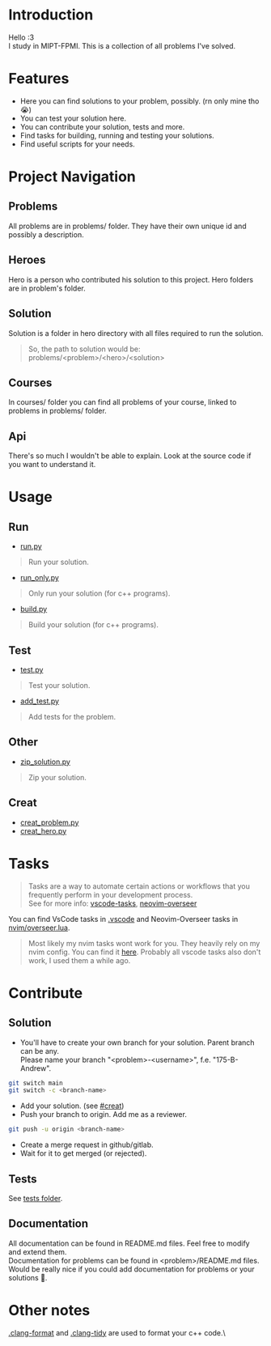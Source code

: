 # Introduction

Hello :3\
I study in MIPT-FPMI.
This is a collection of all problems I've solved.

# Features

- Here you can find solutions to your problem, possibly. (rn only mine tho 😭)
- You can test your solution here.
- You can contribute your solution, tests and more.
- Find tasks for building, running and testing your solutions.
- Find useful scripts for your needs.

# Project Navigation

## Problems
All problems are in problems/ folder.
They have their own unique id and possibly a description.

## Heroes
Hero is a person who contributed his solution to this project.
Hero folders are in problem's folder.

## Solution
Solution is a folder in hero directory with all files required to run the solution.

> So, the path to solution would be: problems/\<problem>/\<hero>/\<solution>

## Courses
In courses/ folder you can find all problems of your course, linked to problems in problems/ folder.

## Api
There's so much I wouldn't be able to explain. Look at the source code if you want to understand it.

# Usage

## Run

- [run.py](api/run.py)
> Run your solution.
- [run_only.py](api/run_only.py)
> Only run your solution (for c++ programs).
- [build.py](api/build.py)
> Build your solution (for c++ programs).

## Test

- [test.py](api/test.py)
> Test your solution.
- [add_test.py](api/add_test.py)
> Add tests for the problem.

## Other

- [zip_solution.py](api/zip_solution.py)
> Zip your solution.

## Creat

- [creat_problem.py](api/creat_problem.py)
- [creat_hero.py](api/creat_hero.py)

# Tasks

> Tasks are a way to automate certain actions or workflows that you
> frequently perform in your development process.\
> See for more info:
> [vscode-tasks](https://code.visualstudio.com/docs/editor/tasks),
> [neovim-overseer](https://github.com/stevearc/overseer.nvim)

You can find VsCode tasks in [.vscode](.vscode) and
Neovim-Overseer tasks in [nvim/overseer.lua](nvim/overseer.lua).

> Most likely my nvim tasks wont work for you.
> They heavily rely on my nvim config. You can find it
> [here](https://github.com/Andrew-the-Programmer/.dotfiles/tree/main/nvim).
> Probably all vscode tasks also don't work, I used them a while ago.

# Contribute

## Solution

- You'll have to create your own branch for your solution.
  Parent branch can be any.\
  Please name your branch "\<problem>-\<username>", f.e. "175-B-Andrew".

```bash
git switch main
git switch -c <branch-name>
```
- Add your solution. (see [#creat](#Creat))
- Push your branch to origin. Add me as a reviewer.

```bash
git push -u origin <branch-name>
```

- Create a merge request in github/gitlab.
- Wait for it to get merged (or rejected).

## Tests

See [tests folder](api/test).

## Documentation

All documentation can be found in README.md files.
Feel free to modify and extend them. \
Documentation for problems can be found in \<problem>/README.md files. \
Would be really nice if you could add documentation for problems or your solutions 🙏.

# Other notes

[.clang-format](.clang-format) and [.clang-tidy](.clang-tidy) are used
to format your c++ code.\
